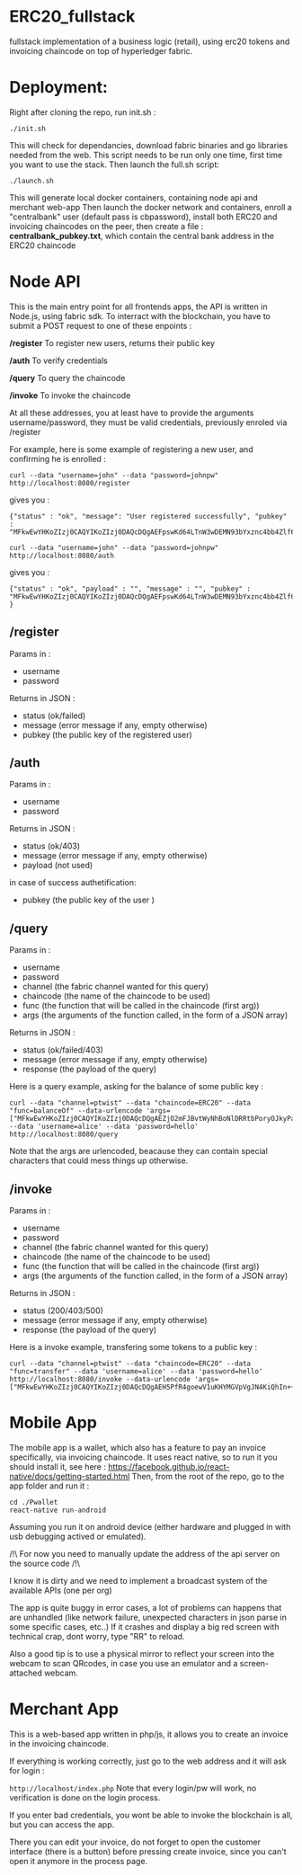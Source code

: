 # ERC20_fullstack
fullstack implementation of a business logic (retail), using erc20 tokens and invoicing chaincode on top of hyperledger fabric.

# Deployment:
Right after cloning the repo, run init.sh :

``` ./init.sh ```

This will check for dependancies, download fabric binaries and go libraries needed from the web.
This script needs to be run only one time, first time you want to use the stack.
Then launch the full.sh script:

``` ./launch.sh ```

This will generate local docker containers, containing node api and merchant web-app
Then launch the docker network and containers, enroll a "centralbank" user (default pass is cbpassword),
install both ERC20 and invoicing chaincodes on the peer, then create a file : **centralbank_pubkey.txt**,
which contain the central bank address in the ERC20 chaincode 

# Node API
This is the main entry point for all frontends apps, the API is written in Node.js, using fabric sdk.
To interract with the blockchain, you have to submit a POST request to one of these enpoints :

**/register** To register new users, returns their public key

**/auth** To verify credentials

**/query** To query the chaincode

**/invoke** To invoke the chaincode

At all these addresses, you at least have to provide the arguments username/password, they must be valid credentials, previously enroled via /register

For example, here is some example of registering a new user, and confirming he is enrolled :

``` curl --data "username=john" --data "password=johnpw" http://localhost:8080/register ```

gives you :
```
{"status" : "ok", "message": "User registered successfully", "pubkey" : "MFkwEwYHKoZIzj0CAQYIKoZIzj0DAQcDQgAEFpswKd64LTnW3wDEMN93bYxznc4bb4Zlf6gkfDM61yEHxkAxnNmu2VLxKizVbvkL2a/vNVDlInHgaRCykmSQew=="}
```

``` curl --data "username=john" --data "password=johnpw" http://localhost:8080/auth ```

gives you :

```
{"status" : "ok", "payload" : "", "message" : "", "pubkey" : "MFkwEwYHKoZIzj0CAQYIKoZIzj0DAQcDQgAEFpswKd64LTnW3wDEMN93bYxznc4bb4Zlf6gkfDM61yEHxkAxnNmu2VLxKizVbvkL2a/vNVDlInHgaRCykmSQew==" }
```


## /register
Params in : 
- username
- password

Returns in JSON :
- status (ok/failed)
- message (error message if any, empty otherwise)
- pubkey (the public key of the registered user)

## /auth
Params in : 
- username
- password

Returns in JSON :
- status (ok/403)
- message (error message if any, empty otherwise)
- payload (not used)

in case of success authetification:

- pubkey (the public key of the user )


## /query
Params in : 
- username
- password
- channel (the fabric channel wanted for this query)
- chaincode (the name of the chaincode to be used)
- func (the function that will be called in the chaincode (first arg))
- args (the arguments of the function called, in the form of a JSON array)

Returns in JSON :
- status (ok/failed/403)
- message (error message if any, empty otherwise)
- response (the payload of the query)

Here is a query example, asking for the balance of some public key :

```
curl --data "channel=ptwist" --data "chaincode=ERC20" --data "func=balanceOf" --data-urlencode 'args=["MFkwEwYHKoZIzj0CAQYIKoZIzj0DAQcDQgAEZjO2mFJBvtWyNhBoNlDRRtbPoryOJkyPaDkYyZiNa4wBXeGAS8jCEBmotWq6hWc/SWU2Tj9Og5nNj8GtgxnGSg=="]' --data 'username=alice' --data 'password=hello' http://localhost:8080/query
```

Note that the args are urlencoded, beacause they can contain special characters that could mess things up otherwise.

## /invoke
Params in : 
- username
- password
- channel (the fabric channel wanted for this query)
- chaincode (the name of the chaincode to be used)
- func (the function that will be called in the chaincode (first arg))
- args (the arguments of the function called, in the form of a JSON array)

Returns in JSON :
- status (200/403/500)
- message (error message if any, empty otherwise)
- response (the payload of the query)

Here is a invoke example, transfering some tokens to a public key :

```
curl --data "channel=ptwist" --data "chaincode=ERC20" --data "func=transfer" --data 'username=alice' --data 'password=hello' http://localhost:8080/invoke --data-urlencode 'args=["MFkwEwYHKoZIzj0CAQYIKoZIzj0DAQcDQgAEH5PfR4goewV1uKHYMGVpVgJN4KiQhIn++n4cAoJhJdMlzsgjyXXVrqVF4lFS0q3ylVW/V1KAiwQ1thX7RqlyWA==","45"]'
```


# Mobile App
The mobile app is a wallet, which also has a feature to pay an invoice specifically, via invoicing chaincode.
It uses react native, so to run it you should install it, see here : https://facebook.github.io/react-native/docs/getting-started.html
Then, from the root of the repo, go to the app folder and run it :

``` 
cd ./Pwallet
react-native run-android

```
Assuming you run it on android device (either hardware and plugged in with usb debugging actived or emulated).

/!\ For now you need to manually update the address of the api server on the source code /!\

I know it is dirty and we need to implement a broadcast system of the available APIs (one per org)

The app is quite buggy in error cases, a lot of problems can happens that are unhandled (like network failure, unexpected characters in json parse in some specific cases, etc..) If it crashes and display a big red screen with technical crap, dont worry, type "RR" to reload.

Also a good tip is to use a physical mirror to reflect your screen into the webcam to scan QRcodes, in case you use an emulator and a screen-attached webcam.


# Merchant App
This is a web-based app written in php/js, it allows you to create an invoice in the invoicing chaincode.

If everything is working correctly, just go to the web address and it will ask for login :

``` http://localhost/index.php ```
Note that every login/pw will work, no verification is done on the login process.

If you enter bad credentials, you wont be able to invoke the blockchain is all, but you can access the app.

There you can edit your invoice, do not forget to open the customer interface (there is a button) before pressing create invoice, since you can't open it anymore in the process page.






